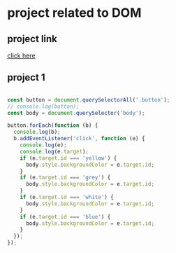 # project related to DOM
## project link 
[click here](https://stackblitz.com/edit/dom-project-chaiaurcode-n7rgwd2a?file=1-colorChanger%2Findex.html)



## project 1

```javascript

const button = document.querySelectorAll('.button');
// console.log(button);
const body = document.querySelector('body');

button.forEach(function (b) {
  console.log(b);
  b.addEventListener('click', function (e) {
    console.log(e);
    console.log(e.target);
    if (e.target.id === 'yellow') {
      body.style.backgroundColor = e.target.id;
    }
    if (e.target.id === 'grey') {
      body.style.backgroundColor = e.target.id;
    }
    if (e.target.id === 'white') {
      body.style.backgroundColor = e.target.id;
    }
    if (e.target.id === 'blue') {
      body.style.backgroundColor = e.target.id;
    }
  });
});

```